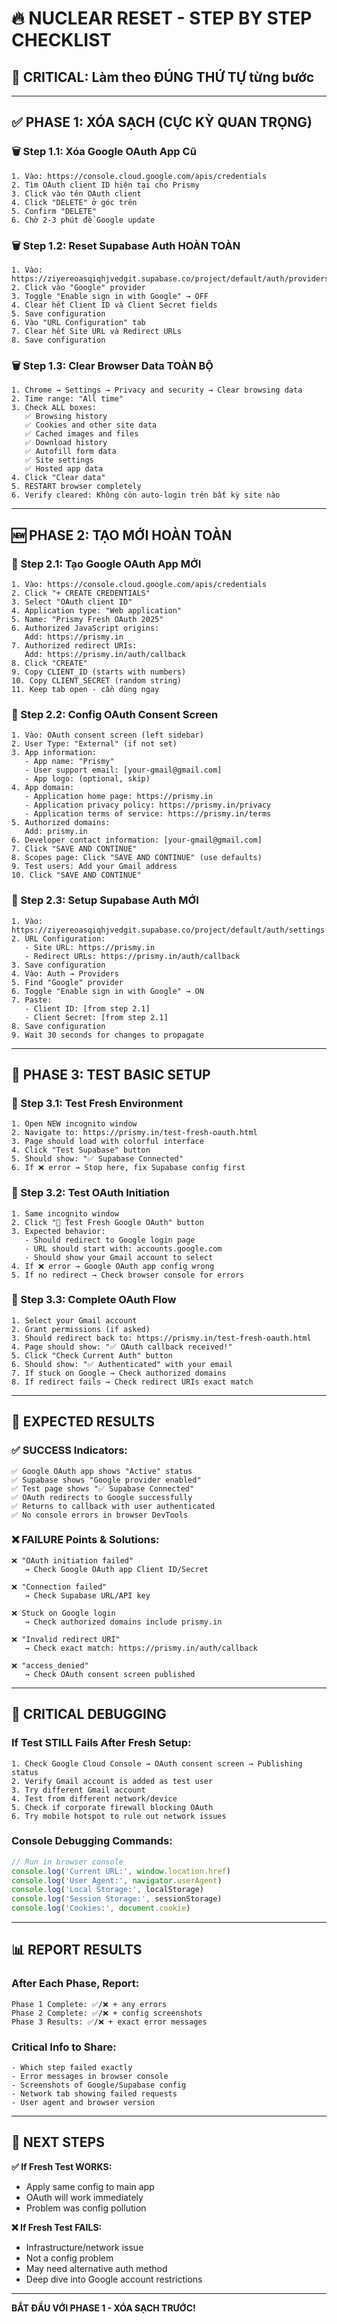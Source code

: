 # 🔥 NUCLEAR RESET - STEP BY STEP CHECKLIST

## 🚨 CRITICAL: Làm theo ĐÚNG THỨ TỰ từng bước

---

## ✅ PHASE 1: XÓA SẠCH (CỰC KỲ QUAN TRỌNG)

### 🗑️ Step 1.1: Xóa Google OAuth App Cũ
```
1. Vào: https://console.cloud.google.com/apis/credentials
2. Tìm OAuth client ID hiện tại cho Prismy 
3. Click vào tên OAuth client
4. Click "DELETE" ở góc trên
5. Confirm "DELETE" 
6. Chờ 2-3 phút để Google update
```

### 🗑️ Step 1.2: Reset Supabase Auth HOÀN TOÀN
```
1. Vào: https://ziyereoasqiqhjvedgit.supabase.co/project/default/auth/providers
2. Click vào "Google" provider
3. Toggle "Enable sign in with Google" → OFF
4. Clear hết Client ID và Client Secret fields
5. Save configuration
6. Vào "URL Configuration" tab
7. Clear hết Site URL và Redirect URLs
8. Save configuration
```

### 🗑️ Step 1.3: Clear Browser Data TOÀN BỘ
```
1. Chrome → Settings → Privacy and security → Clear browsing data
2. Time range: "All time"
3. Check ALL boxes:
   ✅ Browsing history
   ✅ Cookies and other site data
   ✅ Cached images and files
   ✅ Download history
   ✅ Autofill form data
   ✅ Site settings
   ✅ Hosted app data
4. Click "Clear data"
5. RESTART browser completely
6. Verify cleared: Không còn auto-login trên bất kỳ site nào
```

---

## 🆕 PHASE 2: TẠO MỚI HOÀN TOÀN

### 🔑 Step 2.1: Tạo Google OAuth App MỚI
```
1. Vào: https://console.cloud.google.com/apis/credentials
2. Click "+ CREATE CREDENTIALS"
3. Select "OAuth client ID"
4. Application type: "Web application"
5. Name: "Prismy Fresh OAuth 2025"
6. Authorized JavaScript origins:
   Add: https://prismy.in
7. Authorized redirect URIs:
   Add: https://prismy.in/auth/callback
8. Click "CREATE"
9. Copy CLIENT_ID (starts with numbers)
10. Copy CLIENT_SECRET (random string)
11. Keep tab open - cần dùng ngay
```

### 📝 Step 2.2: Config OAuth Consent Screen
```
1. Vào: OAuth consent screen (left sidebar)
2. User Type: "External" (if not set)
3. App information:
   - App name: "Prismy"
   - User support email: [your-gmail@gmail.com]
   - App logo: (optional, skip)
4. App domain:
   - Application home page: https://prismy.in
   - Application privacy policy: https://prismy.in/privacy
   - Application terms of service: https://prismy.in/terms
5. Authorized domains:
   Add: prismy.in
6. Developer contact information: [your-gmail@gmail.com]
7. Click "SAVE AND CONTINUE"
8. Scopes page: Click "SAVE AND CONTINUE" (use defaults)
9. Test users: Add your Gmail address
10. Click "SAVE AND CONTINUE"
```

### 🔧 Step 2.3: Setup Supabase Auth MỚI
```
1. Vào: https://ziyereoasqiqhjvedgit.supabase.co/project/default/auth/settings
2. URL Configuration:
   - Site URL: https://prismy.in
   - Redirect URLs: https://prismy.in/auth/callback
3. Save configuration
4. Vào: Auth → Providers
5. Find "Google" provider
6. Toggle "Enable sign in with Google" → ON
7. Paste:
   - Client ID: [from step 2.1]
   - Client Secret: [from step 2.1]
8. Save configuration
9. Wait 30 seconds for changes to propagate
```

---

## 🧪 PHASE 3: TEST BASIC SETUP

### 🔬 Step 3.1: Test Fresh Environment
```
1. Open NEW incognito window
2. Navigate to: https://prismy.in/test-fresh-oauth.html
3. Page should load with colorful interface
4. Click "Test Supabase" button
5. Should show: "✅ Supabase Connected"
6. If ❌ error → Stop here, fix Supabase config first
```

### 🔬 Step 3.2: Test OAuth Initiation
```
1. Same incognito window
2. Click "🔑 Test Fresh Google OAuth" button
3. Expected behavior:
   - Should redirect to Google login page
   - URL should start with: accounts.google.com
   - Should show your Gmail account to select
4. If ❌ error → Google OAuth app config wrong
5. If no redirect → Check browser console for errors
```

### 🔬 Step 3.3: Complete OAuth Flow
```
1. Select your Gmail account
2. Grant permissions (if asked)
3. Should redirect back to: https://prismy.in/test-fresh-oauth.html
4. Page should show: "✅ OAuth callback received!"
5. Click "Check Current Auth" button
6. Should show: "✅ Authenticated" with your email
7. If stuck on Google → Check authorized domains
8. If redirect fails → Check redirect URIs exact match
```

---

## 🎯 EXPECTED RESULTS

### ✅ SUCCESS Indicators:
```
✅ Google OAuth app shows "Active" status
✅ Supabase shows "Google provider enabled"
✅ Test page shows "✅ Supabase Connected"
✅ OAuth redirects to Google successfully
✅ Returns to callback with user authenticated
✅ No console errors in browser DevTools
```

### ❌ FAILURE Points & Solutions:
```
❌ "OAuth initiation failed" 
   → Check Google OAuth app Client ID/Secret
   
❌ "Connection failed"
   → Check Supabase URL/API key
   
❌ Stuck on Google login
   → Check authorized domains include prismy.in
   
❌ "Invalid redirect URI"
   → Check exact match: https://prismy.in/auth/callback
   
❌ "access_denied"
   → Check OAuth consent screen published
```

---

## 🚨 CRITICAL DEBUGGING

### If Test STILL Fails After Fresh Setup:

```
1. Check Google Cloud Console → OAuth consent screen → Publishing status
2. Verify Gmail account is added as test user
3. Try different Gmail account
4. Test from different network/device
5. Check if corporate firewall blocking OAuth
6. Try mobile hotspot to rule out network issues
```

### Console Debugging Commands:
```javascript
// Run in browser console
console.log('Current URL:', window.location.href)
console.log('User Agent:', navigator.userAgent)
console.log('Local Storage:', localStorage)
console.log('Session Storage:', sessionStorage)
console.log('Cookies:', document.cookie)
```

---

## 📊 REPORT RESULTS

### After Each Phase, Report:
```
Phase 1 Complete: ✅/❌ + any errors
Phase 2 Complete: ✅/❌ + config screenshots  
Phase 3 Results: ✅/❌ + exact error messages
```

### Critical Info to Share:
```
- Which step failed exactly
- Error messages in browser console
- Screenshots of Google/Supabase config
- Network tab showing failed requests
- User agent and browser version
```

---

## 🎯 NEXT STEPS

**✅ If Fresh Test WORKS:**
- Apply same config to main app
- OAuth will work immediately
- Problem was config pollution

**❌ If Fresh Test FAILS:**
- Infrastructure/network issue
- Not a config problem
- May need alternative auth method
- Deep dive into Google account restrictions

---

**BẮT ĐẦU VỚI PHASE 1 - XÓA SẠCH TRƯỚC!**